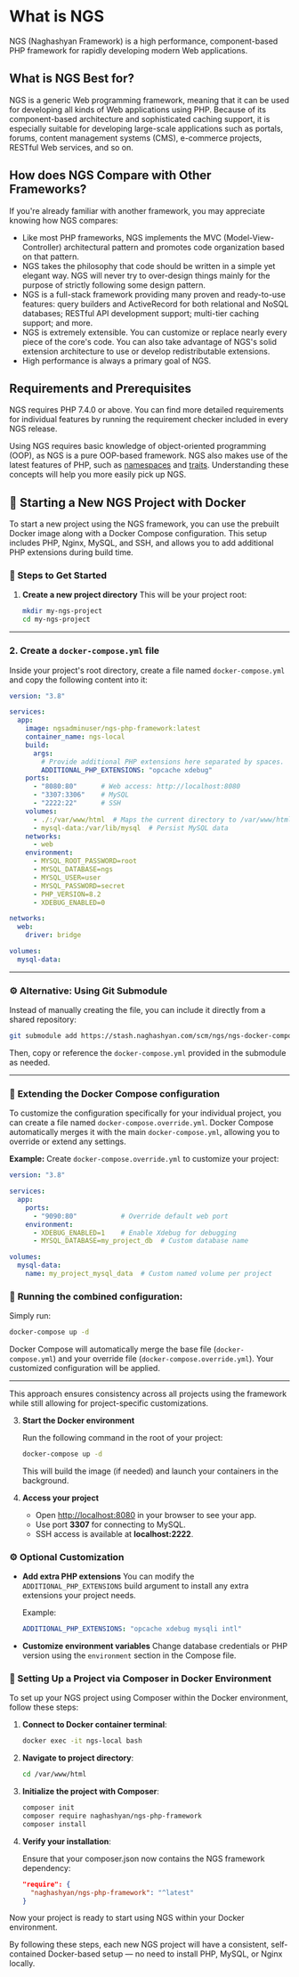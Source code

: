 # What is NGS

NGS (Naghashyan Framework) is a high performance, component-based PHP framework for rapidly developing modern Web applications.

## What is NGS Best for?

NGS is a generic Web programming framework, meaning that it can be used for developing all kinds of Web applications using PHP. Because of its component-based architecture and sophisticated caching support, it is especially suitable for developing large-scale applications such as portals, forums, content management systems (CMS), e-commerce projects, RESTful Web services, and so on.

## How does NGS Compare with Other Frameworks?

If you're already familiar with another framework, you may appreciate knowing how NGS compares:

* Like most PHP frameworks, NGS implements the MVC (Model-View-Controller) architectural pattern and promotes code organization based on that pattern.
* NGS takes the philosophy that code should be written in a simple yet elegant way. NGS will never try to over-design things mainly for the purpose of strictly following some design pattern.
* NGS is a full-stack framework providing many proven and ready-to-use features: query builders and ActiveRecord for both relational and NoSQL databases; RESTful API development support; multi-tier caching support; and more.
* NGS is extremely extensible. You can customize or replace nearly every piece of the core's code. You can also take advantage of NGS's solid extension architecture to use or develop redistributable extensions.
* High performance is always a primary goal of NGS.

## Requirements and Prerequisites

NGS requires PHP 7.4.0 or above. You can find more detailed requirements for individual features by running the requirement checker included in every NGS release.

Using NGS requires basic knowledge of object-oriented programming (OOP), as NGS is a pure OOP-based framework. NGS also makes use of the latest features of PHP, such as [namespaces](http://www.php.net/manual/en/language.namespaces.php) and [traits](http://www.php.net/manual/en/language.oop5.traits.php). Understanding these concepts will help you more easily pick up NGS.

## 🚀 Starting a New NGS Project with Docker

To start a new project using the NGS framework, you can use the prebuilt Docker image along with a Docker Compose configuration. This setup includes PHP, Nginx, MySQL, and SSH, and allows you to add additional PHP extensions during build time.

### 📄 Steps to Get Started

1. **Create a new project directory**
   This will be your project root:

   ```bash
   mkdir my-ngs-project
   cd my-ngs-project
   ```

---

### 2. **Create a `docker-compose.yml` file**

Inside your project's root directory, create a file named `docker-compose.yml` and copy the following content into it:

```yaml
version: "3.8"

services:
  app:
    image: ngsadminuser/ngs-php-framework:latest
    container_name: ngs-local
    build:
      args:
        # Provide additional PHP extensions here separated by spaces.
        ADDITIONAL_PHP_EXTENSIONS: "opcache xdebug"
    ports:
      - "8080:80"      # Web access: http://localhost:8080
      - "3307:3306"    # MySQL
      - "2222:22"      # SSH
    volumes:
      - ./:/var/www/html  # Maps the current directory to /var/www/html inside the container
      - mysql-data:/var/lib/mysql  # Persist MySQL data
    networks:
      - web
    environment:
      - MYSQL_ROOT_PASSWORD=root
      - MYSQL_DATABASE=ngs
      - MYSQL_USER=user
      - MYSQL_PASSWORD=secret
      - PHP_VERSION=8.2
      - XDEBUG_ENABLED=0

networks:
  web:
    driver: bridge

volumes:
  mysql-data:
```

---

### ⚙️ **Alternative: Using Git Submodule**

Instead of manually creating the file, you can include it directly from a shared repository:

```bash
git submodule add https://stash.naghashyan.com/scm/ngs/ngs-docker-compose.git docker-compose
```

Then, copy or reference the `docker-compose.yml` provided in the submodule as needed.

---

### 🚀 **Extending the Docker Compose configuration**

To customize the configuration specifically for your individual project, you can create a file named `docker-compose.override.yml`. Docker Compose automatically merges it with the main `docker-compose.yml`, allowing you to override or extend any settings.

**Example:** Create `docker-compose.override.yml` to customize your project:

```yaml
version: "3.8"

services:
  app:
    ports:
      - "9090:80"           # Override default web port
    environment:
      - XDEBUG_ENABLED=1    # Enable Xdebug for debugging
      - MYSQL_DATABASE=my_project_db  # Custom database name

volumes:
  mysql-data:
    name: my_project_mysql_data  # Custom named volume per project
```

### 🔧 **Running the combined configuration:**

Simply run:

```bash
docker-compose up -d
```

Docker Compose will automatically merge the base file (`docker-compose.yml`) and your override file (`docker-compose.override.yml`). Your customized configuration will be applied.

---

This approach ensures consistency across all projects using the framework while still allowing for project-specific customizations.


3. **Start the Docker environment**

   Run the following command in the root of your project:

   ```bash
   docker-compose up -d
   ```

   This will build the image (if needed) and launch your containers in the background.

4. **Access your project**

    * Open [http://localhost:8080](http://localhost:8080) in your browser to see your app.
    * Use port **3307** for connecting to MySQL.
    * SSH access is available at **localhost:2222**.

### ⚙️ Optional Customization

* **Add extra PHP extensions**
  You can modify the `ADDITIONAL_PHP_EXTENSIONS` build argument to install any extra extensions your project needs.

  Example:

  ```yaml
  ADDITIONAL_PHP_EXTENSIONS: "opcache xdebug mysqli intl"
  ```

* **Customize environment variables**
  Change database credentials or PHP version using the `environment` section in the Compose file.

### 📌 Setting Up a Project via Composer in Docker Environment

To set up your NGS project using Composer within the Docker environment, follow these steps:

1. **Connect to Docker container terminal**:

   ```bash
   docker exec -it ngs-local bash
   ```

2. **Navigate to project directory**:

   ```bash
   cd /var/www/html
   ```

3. **Initialize the project with Composer**:

   ```bash
   composer init
   composer require naghashyan/ngs-php-framework
   composer install
   ```

4. **Verify your installation**:

   Ensure that your composer.json now contains the NGS framework dependency:

   ```json
   "require": {
     "naghashyan/ngs-php-framework": "^latest"
   }
   ```

Now your project is ready to start using NGS within your Docker environment.

By following these steps, each new NGS project will have a consistent, self-contained Docker-based setup — no need to install PHP, MySQL, or Nginx locally.
